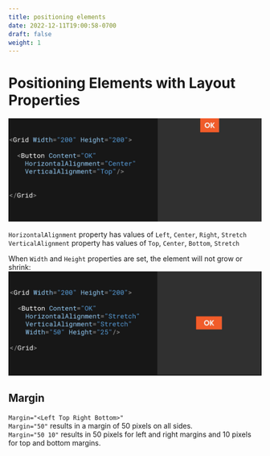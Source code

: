 ```yaml
---
title: positioning elements
date: 2022-12-11T19:00:58-0700
draft: false
weight: 1
---
```

# Positioning Elements with Layout Properties
![](./XAML_UI_Positioning-Elements-image1.png)

`HorizontalAlignment` property has values of `Left`, `Center`, `Right`, `Stretch`  
`VerticalAlignment` property has values of `Top`, `Center`, `Bottom`, `Stretch`  

When `Width` and `Height` properties are set, the element will not grow or shrink:  
![](./XAML_UI_Positioning-Elements-image2.png)

## Margin
`Margin="<Left Top Right Bottom>"`  
`Margin="50"` results in a margin of 50 pixels on all sides.  
`Margin="50 10"` results in 50 pixels for left and right margins and 10 pixels for top and bottom margins.  

